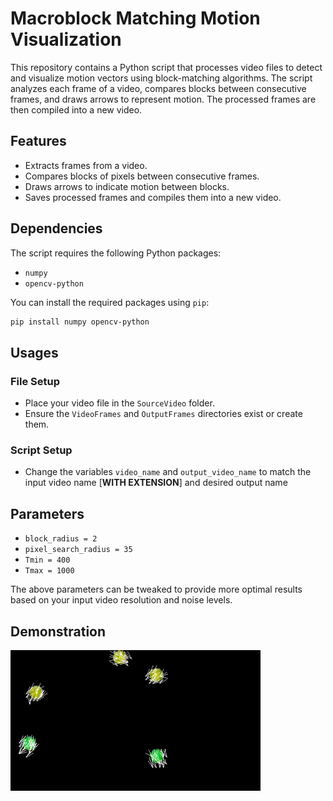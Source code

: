 # Macroblock Matching Motion Visualization

This repository contains a Python script that processes video files to detect and visualize motion vectors using block-matching algorithms. The script analyzes each frame of a video, compares blocks between consecutive frames, and draws arrows to represent motion. The processed frames are then compiled into a new video.

## Features

- Extracts frames from a video.
- Compares blocks of pixels between consecutive frames.
- Draws arrows to indicate motion between blocks.
- Saves processed frames and compiles them into a new video.

## Dependencies

The script requires the following Python packages:

- `numpy`
- `opencv-python`

You can install the required packages using `pip`:

```bash
pip install numpy opencv-python
```

## Usages

### File Setup
- Place your video file in the `SourceVideo` folder.
- Ensure the `VideoFrames` and `OutputFrames` directories exist or create them.

### Script Setup
- Change the variables `video_name` and `output_video_name` to match the input video name [**WITH EXTENSION**] and desired output name

## Parameters
- `block_radius = 2`
- `pixel_search_radius = 35`
- `Tmin = 400`
- `Tmax = 1000`

The above parameters can be tweaked to provide more optimal results based on your input video resolution and noise levels.

## Demonstration
![Demo](/DemoMedia/MacroblockMatch.gif)
